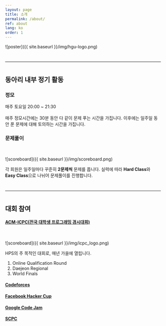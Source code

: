 ```yaml
---
layout: page
title: 소개
permalink: /about/
ref: about
lang: ko
order: 1
---
```


![poster]({{ site.baseurl }}/img/hgu-logo.png)

<hr style="margin-top: 40px; margin-bottom: 40px; border: solid; border-width: 0; border-bottom: 1px solid #e8e8e8;"/>

## 동아리 내부 정기 활동
### 정모
매주 토요일 20:00 ~ 21:30
<br> <br>
매주 정모시간에는 30분 동안 다 같이 문제 푸는 시간을 가집니다.
이후에는 일주일 동안 푼 문제에 대해 토의하는 시간을 가집니다.

### 문제풀이
<br>

![scoreboard]({{ site.baseurl }}/img/scoreboard.png)

각 회원은 일주일마다 꾸준히 **2문제씩** 문제를 풉니다.
실력에 따라 **Hard Class**와 **Easy Class**으로 나뉘어 문제풀이를 진행합니다.

<hr style="margin-top: 40px; margin-bottom: 40px; border: solid; border-width: 0; border-bottom: 1px solid #e8e8e8;"/>

## 대회 참여
#### [ACM-ICPC(전국 대학생 프로그래밍 경시대회)](http://icpckorea.org/)
<br>

![scoreboard]({{ site.baseurl }}/img/icpc_logo.png)

HPS의 주 목적인 대회로, 매년 가을에 열립니다.

1. Online Qualification Round
2. Daejeon Regional
3. World Finals

#### [Codeforces](http://codeforces.com/)
#### [Facebook Hacker Cup](https://www.facebook.com/hackercup/)
#### [Google Code Jam](https://code.google.com/codejam/)
#### [SCPC](https://www.codeground.org/)
